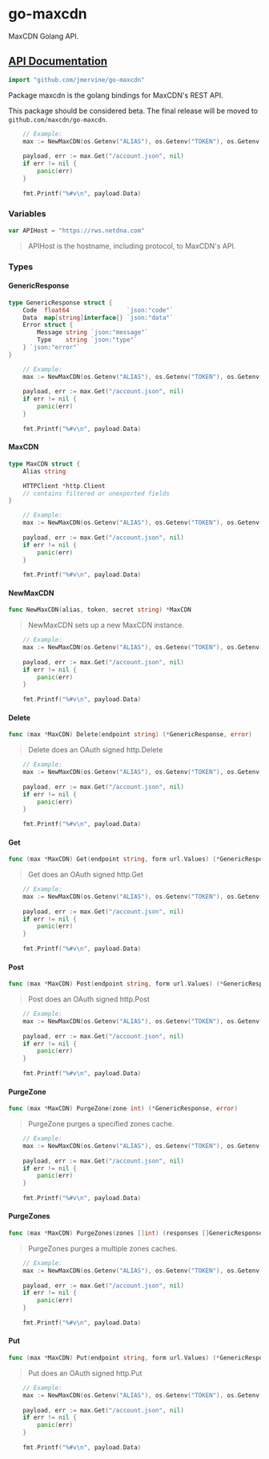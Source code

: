# go-maxcdn

MaxCDN Golang API.

## [API Documentation](http://godoc.org/github.com/jmervine/go-maxcdn)

```go
import "github.com/jmervine/go-maxcdn"
```
Package maxcdn is the golang bindings for MaxCDN's REST API.

This package should be considered beta. The final release will be moved to
`github.com/maxcdn/go-maxcdn`.

``` go
    // Example:
	max := NewMaxCDN(os.Getenv("ALIAS"), os.Getenv("TOKEN"), os.Getenv("SECRET"))
	
	payload, err := max.Get("/account.json", nil)
	if err != nil {
	    panic(err)
	}
	
	fmt.Printf("%#v\n", payload.Data)

```
### Variables

```go
var APIHost = "https://rws.netdna.com"
```

> APIHost is the hostname, including protocol, to MaxCDN's API.


### Types

#### GenericResponse

```go
type GenericResponse struct {
    Code  float64                `json:"code"`
    Data  map[string]interface{} `json:"data"`
    Error struct {
        Message string `json:"message"`
        Type    string `json:"type"`
    } `json:"error"`
}
```


``` go
    // Example:
	max := NewMaxCDN(os.Getenv("ALIAS"), os.Getenv("TOKEN"), os.Getenv("SECRET"))
	
	payload, err := max.Get("/account.json", nil)
	if err != nil {
	    panic(err)
	}
	
	fmt.Printf("%#v\n", payload.Data)

```
#### MaxCDN

```go
type MaxCDN struct {
    Alias string

    HTTPClient *http.Client
    // contains filtered or unexported fields
}
```


``` go
    // Example:
	max := NewMaxCDN(os.Getenv("ALIAS"), os.Getenv("TOKEN"), os.Getenv("SECRET"))
	
	payload, err := max.Get("/account.json", nil)
	if err != nil {
	    panic(err)
	}
	
	fmt.Printf("%#v\n", payload.Data)

```
#### NewMaxCDN

```go
func NewMaxCDN(alias, token, secret string) *MaxCDN
```
> NewMaxCDN sets up a new MaxCDN instance.

``` go
    // Example:
	max := NewMaxCDN(os.Getenv("ALIAS"), os.Getenv("TOKEN"), os.Getenv("SECRET"))
	
	payload, err := max.Get("/account.json", nil)
	if err != nil {
	    panic(err)
	}
	
	fmt.Printf("%#v\n", payload.Data)

```
#### Delete

```go
func (max *MaxCDN) Delete(endpoint string) (*GenericResponse, error)
```
> Delete does an OAuth signed http.Delete



``` go
    // Example:
	max := NewMaxCDN(os.Getenv("ALIAS"), os.Getenv("TOKEN"), os.Getenv("SECRET"))
	
	payload, err := max.Get("/account.json", nil)
	if err != nil {
	    panic(err)
	}
	
	fmt.Printf("%#v\n", payload.Data)

```

#### Get

```go
func (max *MaxCDN) Get(endpoint string, form url.Values) (*GenericResponse, error)
```
> Get does an OAuth signed http.Get



``` go
    // Example:
	max := NewMaxCDN(os.Getenv("ALIAS"), os.Getenv("TOKEN"), os.Getenv("SECRET"))
	
	payload, err := max.Get("/account.json", nil)
	if err != nil {
	    panic(err)
	}
	
	fmt.Printf("%#v\n", payload.Data)

```

#### Post

```go
func (max *MaxCDN) Post(endpoint string, form url.Values) (*GenericResponse, error)
```
> Post does an OAuth signed http.Post



``` go
    // Example:
	max := NewMaxCDN(os.Getenv("ALIAS"), os.Getenv("TOKEN"), os.Getenv("SECRET"))
	
	payload, err := max.Get("/account.json", nil)
	if err != nil {
	    panic(err)
	}
	
	fmt.Printf("%#v\n", payload.Data)

```

#### PurgeZone

```go
func (max *MaxCDN) PurgeZone(zone int) (*GenericResponse, error)
```
> PurgeZone purges a specified zones cache.



``` go
    // Example:
	max := NewMaxCDN(os.Getenv("ALIAS"), os.Getenv("TOKEN"), os.Getenv("SECRET"))
	
	payload, err := max.Get("/account.json", nil)
	if err != nil {
	    panic(err)
	}
	
	fmt.Printf("%#v\n", payload.Data)

```

#### PurgeZones

```go
func (max *MaxCDN) PurgeZones(zones []int) (responses []GenericResponse, last error)
```
> PurgeZones purges a multiple zones caches.



``` go
    // Example:
	max := NewMaxCDN(os.Getenv("ALIAS"), os.Getenv("TOKEN"), os.Getenv("SECRET"))
	
	payload, err := max.Get("/account.json", nil)
	if err != nil {
	    panic(err)
	}
	
	fmt.Printf("%#v\n", payload.Data)

```

#### Put

```go
func (max *MaxCDN) Put(endpoint string, form url.Values) (*GenericResponse, error)
```
> Put does an OAuth signed http.Put



``` go
    // Example:
	max := NewMaxCDN(os.Getenv("ALIAS"), os.Getenv("TOKEN"), os.Getenv("SECRET"))
	
	payload, err := max.Get("/account.json", nil)
	if err != nil {
	    panic(err)
	}
	
	fmt.Printf("%#v\n", payload.Data)

```


